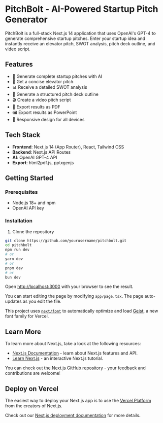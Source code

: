 # PitchBolt - AI-Powered Startup Pitch Generator

PitchBolt is a full-stack Next.js 14 application that uses OpenAI's GPT-4 to generate comprehensive startup pitches. Enter your startup idea and instantly receive an elevator pitch, SWOT analysis, pitch deck outline, and video script.

## Features

- 🚀 Generate complete startup pitches with AI
- 🎤 Get a concise elevator pitch
- 📊 Receive a detailed SWOT analysis
- 📑 Generate a structured pitch deck outline
- 🎬 Create a video pitch script
- 📄 Export results as PDF
- 🖼️ Export results as PowerPoint
- 📱 Responsive design for all devices

## Tech Stack

- **Frontend**: Next.js 14 (App Router), React, Tailwind CSS
- **Backend**: Next.js API Routes
- **AI**: OpenAI GPT-4 API
- **Export**: html2pdf.js, pptxgenjs

## Getting Started

### Prerequisites

- Node.js 18+ and npm
- OpenAI API key

### Installation

1. Clone the repository

```bash
git clone https://github.com/yourusername/pitchbolt.git
cd pitchbolt
npm run dev
# or
yarn dev
# or
pnpm dev
# or
bun dev
```

Open [http://localhost:3000](http://localhost:3000) with your browser to see the result.

You can start editing the page by modifying `app/page.tsx`. The page auto-updates as you edit the file.

This project uses [`next/font`](https://nextjs.org/docs/app/building-your-application/optimizing/fonts) to automatically optimize and load [Geist](https://vercel.com/font), a new font family for Vercel.

## Learn More

To learn more about Next.js, take a look at the following resources:

- [Next.js Documentation](https://nextjs.org/docs) - learn about Next.js features and API.
- [Learn Next.js](https://nextjs.org/learn) - an interactive Next.js tutorial.

You can check out [the Next.js GitHub repository](https://github.com/vercel/next.js) - your feedback and contributions are welcome!

## Deploy on Vercel

The easiest way to deploy your Next.js app is to use the [Vercel Platform](https://vercel.com/new?utm_medium=default-template&filter=next.js&utm_source=create-next-app&utm_campaign=create-next-app-readme) from the creators of Next.js.

Check out our [Next.js deployment documentation](https://nextjs.org/docs/app/building-your-application/deploying) for more details.
